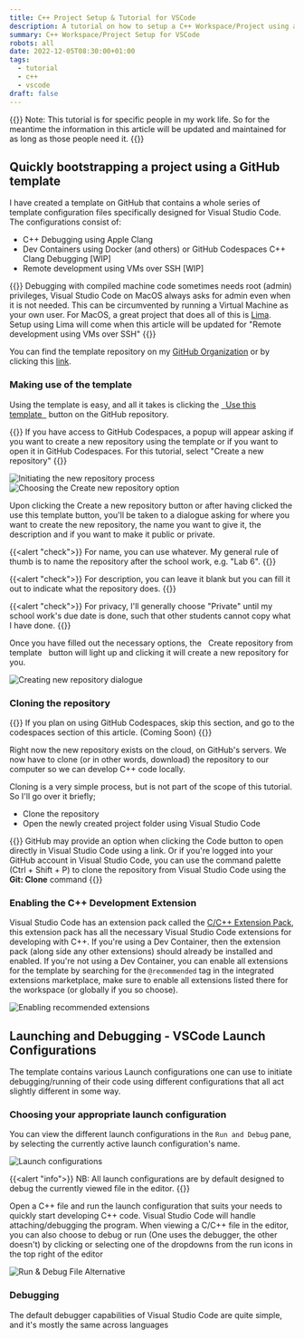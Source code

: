 ```yaml
---
title: C++ Project Setup & Tutorial for VSCode
description: A tutorial on how to setup a C++ Workspace/Project using a GitHub Template for Visual Studio Code
summary: C++ Workspace/Project Setup for VSCode
robots: all
date: 2022-12-05T08:30:00+01:00
tags:
  - tutorial
  - c++
  - vscode
draft: false
---
```

{{<lead>}}
Note: This tutorial is for specific people in my work life. So for the meantime the information in this article will be updated and maintained for as long as those people need it.
{{</lead>}}

## Quickly bootstrapping a project using a GitHub template

I have created a template on GitHub that contains a whole series of template configuration files specifically designed for Visual Studio Code. The configurations consist of:
- C++ Debugging using Apple Clang
- Dev Containers using Docker (and others) or GitHub Codespaces C++ Clang Debugging [WIP]
- Remote development using VMs over SSH [WIP]

{{<alert>}}
Debugging with compiled machine code sometimes needs root (admin) privileges, Visual Studio Code on MacOS always asks for admin even when it is not needed. This can be circumvented by running a Virtual Machine as your own user. For MacOS, a great project that does all of this is [Lima](https://github.com/lima-vm/lima). Setup using Lima will come when this article will be updated for "Remote development using VMs over SSH"
{{</alert>}}

You can find the template repository on my [GitHub Organization](https://github.com/cs-class-07) or by clicking this [link](https://github.com/cs-class-07/cpp-template-vscode).

### Making use of the template

Using the template is easy, and all it takes is clicking the [<span class="bg-[#2ea043] hover:bg-[#238636] text-[#fff] p-1 rounded-md">&nbsp;&nbsp;Use this template&nbsp;&nbsp;</span>](https://github.com/cs-class-07/cpp-template-vscode/generate) button on the GitHub repository.

{{<alert>}}
If you have access to GitHub Codespaces, a popup will appear asking if you want to create a new repository using the template or if you want to open it in GitHub Codespaces. For this tutorial, select "Create a new repository"
{{</alert>}}

![Initiating the new repository process](/uploads/cpp-tutorial/tutorial1.png)
![Choosing the Create new repository option](/uploads/cpp-tutorial/tutorial2.png)

Upon clicking the Create a new repository button or after having clicked the use this template button, you'll be taken to a dialogue asking for where you want to create the new repository, the name you want to give it, the description and if you want to make it public or private.

{{<alert "check">}}
For name, you can use whatever. My general rule of thumb is to name the repository after the school work, e.g. "Lab 6".
{{</alert>}}

{{<alert "check">}}
For description, you can leave it blank but you can fill it out to indicate what the repository does.
{{</alert>}}

{{<alert "check">}}
For privacy, I'll generally choose "Private" until my school work's due date is done, such that other students cannot copy what I have done.
{{</alert>}}

Once you have filled out the necessary options, the <span class="bg-[#2ea043] text-[#fff] p-1 rounded-md">&nbsp;&nbsp;Create repository from template&nbsp;&nbsp;</span> button will light up and clicking it will create a new repository for you.

![Creating new repository dialogue](/uploads/cpp-tutorial/tutorial3.png)

### Cloning the repository

{{<alert>}}
If you plan on using GitHub Codespaces, skip this section, and go to the codespaces section of this article. (Coming Soon)
{{</alert>}}

Right now the new repository exists on the cloud, on GitHub's servers. We now have to clone (or in other words, download) the repository to our computer so we can develop C++ code locally.

Cloning is a very simple process, but is not part of the scope of this tutorial. So I'll go over it briefly;
- Clone the repository
- Open the newly created project folder using Visual Studio Code

{{<alert>}}
GitHub may provide an option when clicking the Code button to open directly in Visual Studio Code using a link. Or if you're logged into your GitHub account in Visual Studio Code, you can use the command palette (Ctrl + Shift + P) to clone the repository from Visual Studio Code using the **Git: Clone** command
{{</alert>}}

### Enabling the C++ Development Extension

Visual Studio Code has an extension pack called the [C/C++ Extension Pack](https://marketplace.visualstudio.com/items?itemName=ms-vscode.cpptools-extension-pack), this extension pack has all the necessary Visual Studio Code extensions for developing with C++. If you're using a Dev Container, then the extension pack (along side any other extensions) should already be installed and enabled. If you're not using a Dev Container, you can enable all extensions for the template by searching for the `@recommended` tag in the integrated extensions marketplace, make sure to enable all extensions listed there for the workspace (or globally if you so choose).

![Enabling recommended extensions](/uploads/cpp-tutorial/tutorial4.png)

## Launching and Debugging - VSCode Launch Configurations

The template contains various Launch configurations one can use to initiate debugging/running of their code using different configurations that all act slightly different in some way. 

### Choosing your appropriate launch configuration

You can view the different launch configurations in the `Run and Debug` pane, by selecting the currently active launch configuration's name.

![Launch configurations](/uploads/cpp-tutorial/tutorial5.png)

{{<alert "info">}}
NB: All launch configurations are by default designed to debug the currently viewed file in the editor.
{{</alert>}}

Open a C++ file and run the launch configuration that suits your needs to quickly start developing C++ code. Visual Studio Code will handle attaching/debugging the program. When viewing a C/C++ file in the editor, you can also choose to debug or run (One uses the debugger, the other doesn't) by clicking or selecting one of the dropdowns from the run icons in the top right of the editor

![Run & Debug File Alternative](/uploads/cpp-tutorial/tutorial6.png)

### Debugging

The default debugger capabilities of Visual Studio Code are quite simple, and it's mostly the same across languages
